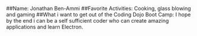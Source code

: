 ##Name:
Jonathan Ben-Ammi
##Favorite Activities:
Cooking, glass blowing and gaming
##What i want to get out of the Coding Dojo Boot Camp:
I hope by the end i can be a self sufficient coder who can create amazing applications and learn Electron.
